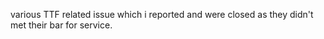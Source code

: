 various TTF related issue which i reported and were closed as they didn't met their bar for service.
